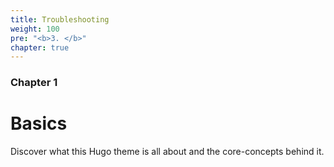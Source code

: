 ```yaml
---
title: Troubleshooting
weight: 100
pre: "<b>3. </b>"
chapter: true
---
```


### Chapter 1

# Basics

Discover what this Hugo theme is all about and the core-concepts behind it.
